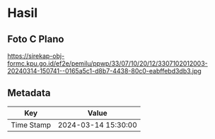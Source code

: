 # Hasil

## Foto C Plano

https://sirekap-obj-formc.kpu.go.id/ef2e/pemilu/ppwp/33/07/10/20/12/3307102012003-20240314-150741--0165a5c1-d8b7-4438-80c0-eabffebd3db3.jpg


## Metadata

| Key        | Value               |
| ---------- | ------------------- |
| Time Stamp | 2024-03-14 15:30:00 |



